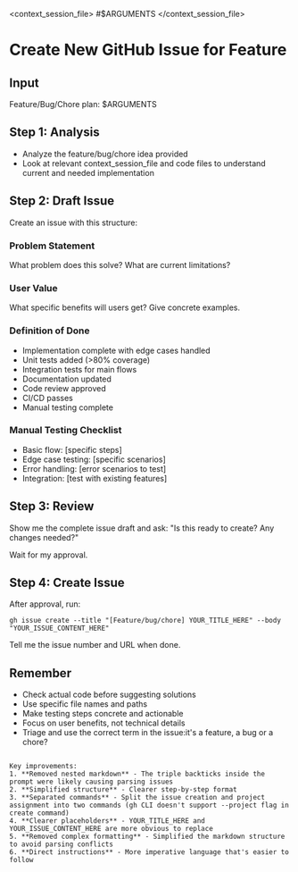 <context_session_file>
#$ARGUMENTS
</context_session_file>

# Create New GitHub Issue for Feature

## Input

Feature/Bug/Chore plan: $ARGUMENTS

## Step 1: Analysis

- Analyze the feature/bug/chore idea provided
- Look at relevant context_session_file and code files to understand current and needed implementation

## Step 2: Draft Issue

Create an issue with this structure:

### Problem Statement

What problem does this solve? What are current limitations?

### User Value

What specific benefits will users get? Give concrete examples.

### Definition of Done

- Implementation complete with edge cases handled
- Unit tests added (>80% coverage)
- Integration tests for main flows
- Documentation updated
- Code review approved
- CI/CD passes
- Manual testing complete

### Manual Testing Checklist

- Basic flow: [specific steps]
- Edge case testing: [specific scenarios]
- Error handling: [error scenarios to test]
- Integration: [test with existing features]

## Step 3: Review

Show me the complete issue draft and ask: "Is this ready to create? Any changes needed?"

Wait for my approval.

## Step 4: Create Issue

After approval, run:

```
gh issue create --title "[Feature/bug/chore] YOUR_TITLE_HERE" --body "YOUR_ISSUE_CONTENT_HERE"
```

Tell me the issue number and URL when done.

## Remember

- Check actual code before suggesting solutions
- Use specific file names and paths
- Make testing steps concrete and actionable
- Focus on user benefits, not technical details
- Triage and use the correct term in the issue:it's a feature, a bug or a chore?

```

Key improvements:
1. **Removed nested markdown** - The triple backticks inside the prompt were likely causing parsing issues
2. **Simplified structure** - Clearer step-by-step format
3. **Separated commands** - Split the issue creation and project assignment into two commands (gh CLI doesn't support --project flag in create command)
4. **Clearer placeholders** - YOUR_TITLE_HERE and YOUR_ISSUE_CONTENT_HERE are more obvious to replace
5. **Removed complex formatting** - Simplified the markdown structure to avoid parsing conflicts
6. **Direct instructions** - More imperative language that's easier to follow
```
